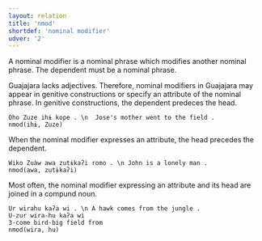 ```yaml
---
layout: relation
title: 'nmod'
shortdef: 'nominal modifier'
udver: '2'
---
```


A nominal modifier is a nominal phrase which modifies another nominal phrase.
The dependent must be a nominal phrase.

Guajajara lacks adjectives. Therefore, nominal modifiers in Guajajara may appear in genitive constructions or specify an attribute of the nominal phrase.
In genitive constructions, the dependent predeces the head.

~~~ sdparse
Oho Zuze ihɨ kope . \n  Jose's mother went to the field .
nmod(ihɨ, Zuze)
~~~

When the nominal modifier expresses an attribute, the head precedes the dependent.

~~~ sdparse
Wiko Zuàw awa zutɨkaʔi romo . \n John is a lonely man .
nmod(awa, zutɨkaʔi)
~~~

Most often, the nominal modifier expressing an attribute and its head are joined in a compund noun.

~~~ sdparse
Ur wirahu kaʔa wi . \n A hawk comes from the jungle .
U-zur wira-hu kaʔa wi
3-come bird-big field from
nmod(wira, hu)
~~~




<!-- Interlanguage links updated Út 9. května 2023, 20:04:19 CEST -->
